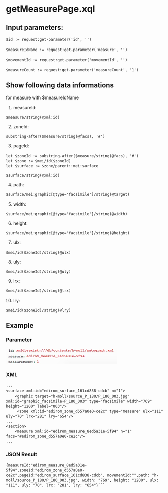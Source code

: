 # getMeasurePage.xql
## Input parameters:
```
$id := request:get-parameter('id', '')

$measureIdName := request:get-parameter('measure', '')

$movementId := request:get-parameter('movementId', '')

$measureCount := request:get-parameter('measureCount', '1')
```
## Show following data informations
for measure with $measureIdName

1. measureId:
```
$measure/string(@xml:id)
```

2. zoneId:
```
substring-after($measure/string(@facs), '#')
```

3. pageId:
```
let $zoneId := substring-after($measure/string(@facs), '#')
let $zone := $mei/id($zoneId)
let $surface := $zone/parent::mei:surface
```
```
$surface/string(@xml:id)
```

4. path:
```
$surface/mei:graphic[@type='facsimile']/string(@target)
```

5. width:
```
$surface/mei:graphic[@type='facsimile']/string(@width)
```

6. height:
```
$surface/mei:graphic[@type='facsimile']/string(@height)
```

7. ulx:
```
$mei/id($zoneId)/string(@ulx)
```

8. uly:
```
$mei/id($zoneId)/string(@uly)
```

9. lrx:
```
$mei/id($zoneId)/string(@lrx)
```

10. lry:
```
$mei/id($zoneId)/string(@lry)
``` 
## Example
### Parameter
![](../../objecttype/workobject/facsimileView/measureBasedView/media/15117697515983.jpg)

### XML
```
...
<surface xml:id="edirom_surface_161cd838-cdcb" n="1">
	<graphic target="h-moll/source_P_180/P_180_003.jpg" xml:id="graphic_facsimile-P_180_003" type="facsimile" width="769" height="1200" label="003"/>
	 <zone xml:id="edirom_zone_d557a0e0-ce2c" type="measure" ulx="111" uly="70" lrx="281" lry="654"/>
...
<section>
	<measure xml:id="edirom_measure_8ed5a31e-5f94" n="1" facs="#edirom_zone_d557a0e0-ce2c"/>
...
```
### JSON Result
```
{measureId:"edirom_measure_8ed5a31e-5f94",zoneId:"edirom_zone_d557a0e0-ce2c",pageId:"edirom_surface_161cd838-cdcb", movementId:"",path: "h-moll/source_P_180/P_180_003.jpg", width: "769", height: "1200", ulx: "111", uly: "70", lrx: "281", lry: "654"}```



